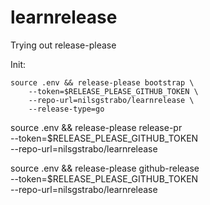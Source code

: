 # learnrelease
Trying out release-please

Init:
```
source .env && release-please bootstrap \
    --token=$RELEASE_PLEASE_GITHUB_TOKEN \
    --repo-url=nilsgstrabo/learnrelease \
    --release-type=go

```

source .env && release-please release-pr \
    --token=$RELEASE_PLEASE_GITHUB_TOKEN \
    --repo-url=nilsgstrabo/learnrelease


source .env && release-please github-release \
    --token=$RELEASE_PLEASE_GITHUB_TOKEN \
    --repo-url=nilsgstrabo/learnrelease
